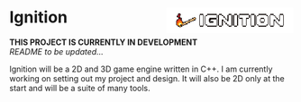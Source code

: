 # Ignition <img src="IgnitionFullx200.png" alt="Ignition" align="right" style="image-rendering: pixelated;" height="45px">

**THIS PROJECT IS CURRENTLY IN DEVELOPMENT**<br>
*README to be updated...*

Ignition will be a 2D and 3D game engine written in C++. I am currently working on setting out my project and design. It will also be 2D only at the start and will be a suite of many tools.
